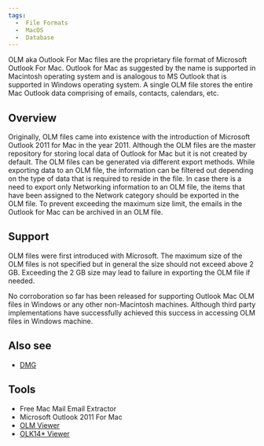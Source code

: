 ```yaml
---
tags:
  -  File Formats
  -  MacOS
  -  Database
---
```

OLM aka Outlook For Mac files are the proprietary file format of
Microsoft Outlook For Mac. Outlook for Mac as suggested by the name is
supported in Macintosh operating system and is analogous to MS Outlook
that is supported in Windows operating system. A single OLM file stores
the entire Mac Outlook data comprising of emails, contacts, calendars,
etc.

## Overview

Originally, OLM files came into existence with the introduction of
Microsoft Outlook 2011 for Mac in the year 2011. Although the OLM files
are the master repository for storing local data of Outlook for Mac but
it is not created by default. The OLM files can be generated via
different export methods. While exporting data to an OLM file, the
information can be filtered out depending on the type of data that is
required to reside in the file. In case there is a need to export only
Networking information to an OLM file, the items that have been assigned
to the Network category should be exported in the OLM file. To prevent
exceeding the maximum size limit, the emails in the Outlook for Mac can
be archived in an OLM file.

## Support

OLM files were first introduced with Microsoft. The maximum size of the
OLM files is not specified but in general the size should not exceed
above 2 GB. Exceeding the 2 GB size may lead to failure in exporting the
OLM file if needed.

No corroboration so far has been released for supporting Outlook Mac OLM
files in Windows or any other non-Macintosh machines. Although third
party implementations have successfully achieved this success in
accessing OLM files in Windows machine.

## Also see

- [DMG](dmg.md)

## Tools

- Free Mac Mail Email Extractor
- Microsoft Outlook 2011 For Mac
- [OLM Viewer](olm_viewer.md)
- [OLK14\* Viewer](https://www.systoolsgroup.com/olk/viewer/)